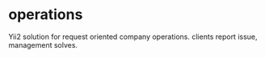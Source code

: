 # operations
Yii2 solution for request oriented company operations. clients report issue, management solves. 

